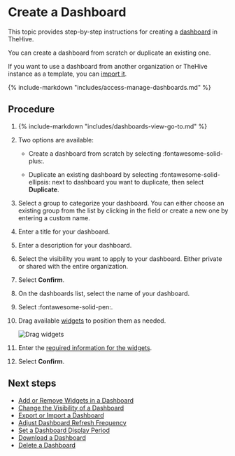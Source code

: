 # Create a Dashboard

This topic provides step-by-step instructions for creating a [dashboard](about-dashboards.md) in TheHive.

You can create a dashboard from scratch or duplicate an existing one.

If you want to use a dashboard from another organization or TheHive instance as a template, you can [import it](export-import-a-dashboard.md#import-a-dashboard).

{% include-markdown "includes/access-manage-dashboards.md" %}

<h2>Procedure</h2>

1. {% include-markdown "includes/dashboards-view-go-to.md" %}

2. Two options are available:

    * Create a dashboard from scratch by selecting :fontawesome-solid-plus:.

    * Duplicate an existing dashboard by selecting :fontawesome-solid-ellipsis: next to dashboard you want to duplicate, then select **Duplicate**.

3. Select a group to categorize your dashboard. You can either choose an existing group from the list by clicking in the field or create a new one by entering a custom name.

4. Enter a title for your dashboard.

5. Enter a description for your dashboard.

6. Select the visibility you want to apply to your dashboard. Either private or shared with the entire organization.

7. Select **Confirm**.

8. On the dashboards list, select the name of your dashboard.

9. Select :fontawesome-solid-pen:.

10. Drag available [widgets](widgets-dashboards.md) to position them as needed.

    ![Drag widgets](../../../images/user-guides/analyst-corner/dashboard/drag-widgets.gif)

11. Enter the [required information for the widgets](widgets-dashboards.md).

12. Select **Confirm**.

<h2>Next steps</h2>

* [Add or Remove Widgets in a Dashboard](add-remove-widgets-dashboard.md)
* [Change the Visibility of a Dashboard](change-visibility-of-a-dashboard.md)
* [Export or Import a Dashboard](export-import-a-dashboard.md)
* [Adjust Dashboard Refresh Frequency](adjust-dashboard-refresh-frequency.md)
* [Set a Dashboard Display Period](set-dashboard-display-period.md)
* [Download a Dashboard](download-a-dashboard.md)
* [Delete a Dashboard](delete-a-dashboard.md)
